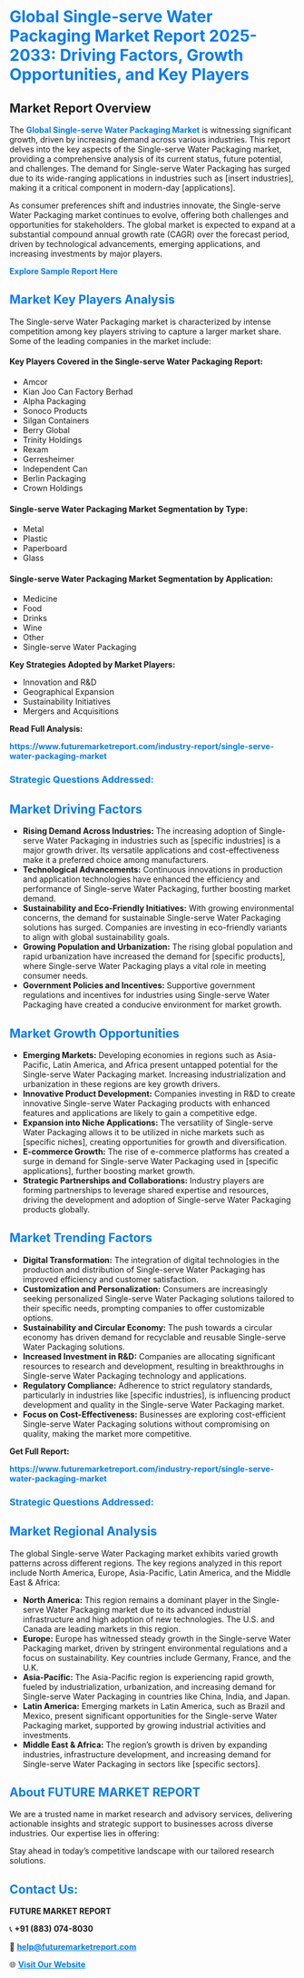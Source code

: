 <h1 style="color: #007BFF;">Global Single-serve Water Packaging Market Report 2025-2033: Driving Factors, Growth Opportunities, and Key Players</h1>

<section id="overview">
<h2>Market Report Overview</h2>
<p>The <a href="https://www.futuremarketreport.com/industry-report/single-serve-water-packaging-market" style="color: #007BFF; text-decoration: none;"><strong>Global Single-serve Water Packaging Market</strong></a> is witnessing significant growth, driven by increasing demand across various industries. This report delves into the key aspects of the Single-serve Water Packaging market, providing a comprehensive analysis of its current status, future potential, and challenges. The demand for Single-serve Water Packaging has surged due to its wide-ranging applications in industries such as [insert industries], making it a critical component in modern-day [applications].</p>
<p>As consumer preferences shift and industries innovate, the Single-serve Water Packaging market continues to evolve, offering both challenges and opportunities for stakeholders. The global market is expected to expand at a substantial compound annual growth rate (CAGR) over the forecast period, driven by technological advancements, emerging applications, and increasing investments by major players.</p>
</section>

<section id="overview">
<p><a href="https://www.futuremarketreport.com/request-sample/reportId=116713" style="color: #007BFF; text-decoration: none;"><strong>Explore Sample Report Here</strong></a></p>
</section>

<section id="key-players">
<h2 style="color: #007BFF;">Market Key Players Analysis</h2>
<p>The Single-serve Water Packaging market is characterized by intense competition among key players striving to capture a larger market share. Some of the leading companies in the market include:</p>
<h4>Key Players Covered in the Single-serve Water Packaging Report:</h4>
<ul><li>Amcor</li><li>Kian Joo Can Factory Berhad</li><li>Alpha Packaging</li><li>Sonoco Products</li><li>Silgan Containers</li><li>Berry Global</li><li>Trinity Holdings</li><li>Rexam</li><li>Gerresheimer</li><li>Independent Can</li><li>Berlin Packaging</li><li>Crown Holdings</li></ul>
<h4>Single-serve Water Packaging Market Segmentation by Type:</h4>
<ul><li>Metal</li><li>Plastic</li><li>Paperboard</li><li>Glass</li></ul>

<h4>Single-serve Water Packaging Market Segmentation by Application:</h4>
<ul><li>Medicine</li><li>Food</li><li>Drinks</li><li>Wine</li><li>Other</li><li>Single-serve Water Packaging</li></ul>
<p><strong>Key Strategies Adopted by Market Players:</strong></p>
<ul>
<li>Innovation and R&D</li>
<li>Geographical Expansion</li>
<li>Sustainability Initiatives</li>
<li>Mergers and Acquisitions</li>
</ul>
</section>

<section>
<p><strong>Read Full Analysis: </strong></p><a href="https://www.futuremarketreport.com/industry-report/single-serve-water-packaging-market" style="color: #007BFF; text-decoration: none;"><strong>https://www.futuremarketreport.com/industry-report/single-serve-water-packaging-market</strong></a>
<h3 style="color: #007BFF;">Strategic Questions Addressed:</h3>
</section>

<section id="driving-factors">
<h2 style="color: #007BFF;">Market Driving Factors</h2>
<ul>
<li><strong>Rising Demand Across Industries:</strong> The increasing adoption of Single-serve Water Packaging in industries such as [specific industries] is a major growth driver. Its versatile applications and cost-effectiveness make it a preferred choice among manufacturers.</li>
<li><strong>Technological Advancements:</strong> Continuous innovations in production and application technologies have enhanced the efficiency and performance of Single-serve Water Packaging, further boosting market demand.</li>
<li><strong>Sustainability and Eco-Friendly Initiatives:</strong> With growing environmental concerns, the demand for sustainable Single-serve Water Packaging solutions has surged. Companies are investing in eco-friendly variants to align with global sustainability goals.</li>
<li><strong>Growing Population and Urbanization:</strong> The rising global population and rapid urbanization have increased the demand for [specific products], where Single-serve Water Packaging plays a vital role in meeting consumer needs.</li>
<li><strong>Government Policies and Incentives:</strong> Supportive government regulations and incentives for industries using Single-serve Water Packaging have created a conducive environment for market growth.</li>
</ul>
</section>

<section id="growth-opportunities">
<h2 style="color: #007BFF;">Market Growth Opportunities</h2>
<ul>
<li><strong>Emerging Markets:</strong> Developing economies in regions such as Asia-Pacific, Latin America, and Africa present untapped potential for the Single-serve Water Packaging market. Increasing industrialization and urbanization in these regions are key growth drivers.</li>
<li><strong>Innovative Product Development:</strong> Companies investing in R&D to create innovative Single-serve Water Packaging products with enhanced features and applications are likely to gain a competitive edge.</li>
<li><strong>Expansion into Niche Applications:</strong> The versatility of Single-serve Water Packaging allows it to be utilized in niche markets such as [specific niches], creating opportunities for growth and diversification.</li>
<li><strong>E-commerce Growth:</strong> The rise of e-commerce platforms has created a surge in demand for Single-serve Water Packaging used in [specific applications], further boosting market growth.</li>
<li><strong>Strategic Partnerships and Collaborations:</strong> Industry players are forming partnerships to leverage shared expertise and resources, driving the development and adoption of Single-serve Water Packaging products globally.</li>
</ul>
</section>

<section id="trending-factors">
<h2 style="color: #007BFF;">Market Trending Factors</h2>
<ul>
<li><strong>Digital Transformation:</strong> The integration of digital technologies in the production and distribution of Single-serve Water Packaging has improved efficiency and customer satisfaction.</li>
<li><strong>Customization and Personalization:</strong> Consumers are increasingly seeking personalized Single-serve Water Packaging solutions tailored to their specific needs, prompting companies to offer customizable options.</li>
<li><strong>Sustainability and Circular Economy:</strong> The push towards a circular economy has driven demand for recyclable and reusable Single-serve Water Packaging solutions.</li>
<li><strong>Increased Investment in R&D:</strong> Companies are allocating significant resources to research and development, resulting in breakthroughs in Single-serve Water Packaging technology and applications.</li>
<li><strong>Regulatory Compliance:</strong> Adherence to strict regulatory standards, particularly in industries like [specific industries], is influencing product development and quality in the Single-serve Water Packaging market.</li>
<li><strong>Focus on Cost-Effectiveness:</strong> Businesses are exploring cost-efficient Single-serve Water Packaging solutions without compromising on quality, making the market more competitive.</li>
</ul>
</section>

<section>
<p><strong>Get Full Report: </strong></p><a href="https://www.futuremarketreport.com/industry-report/single-serve-water-packaging-market" style="color: #007BFF; text-decoration: none;"><strong>https://www.futuremarketreport.com/industry-report/single-serve-water-packaging-market</strong></a>
<h3 style="color: #007BFF;">Strategic Questions Addressed:</h3>
</section>


<section id="regional-analysis">
<h2 style="color: #007BFF;">Market Regional Analysis</h2>
<p>The global Single-serve Water Packaging market exhibits varied growth patterns across different regions. The key regions analyzed in this report include North America, Europe, Asia-Pacific, Latin America, and the Middle East & Africa:</p>
<ul>
<li><strong>North America:</strong> This region remains a dominant player in the Single-serve Water Packaging market due to its advanced industrial infrastructure and high adoption of new technologies. The U.S. and Canada are leading markets in this region.</li>
<li><strong>Europe:</strong> Europe has witnessed steady growth in the Single-serve Water Packaging market, driven by stringent environmental regulations and a focus on sustainability. Key countries include Germany, France, and the U.K.</li>
<li><strong>Asia-Pacific:</strong> The Asia-Pacific region is experiencing rapid growth, fueled by industrialization, urbanization, and increasing demand for Single-serve Water Packaging in countries like China, India, and Japan.</li>
<li><strong>Latin America:</strong> Emerging markets in Latin America, such as Brazil and Mexico, present significant opportunities for the Single-serve Water Packaging market, supported by growing industrial activities and investments.</li>
<li><strong>Middle East & Africa:</strong> The region’s growth is driven by expanding industries, infrastructure development, and increasing demand for Single-serve Water Packaging in sectors like [specific sectors].</li>
</ul>
</section>

<footer>
<h2 style="color: #007BFF;">About FUTURE MARKET REPORT</h2>
<p>We are a trusted name in market research and advisory services, delivering actionable insights and strategic support to businesses across diverse industries. Our expertise lies in offering:</p>

<p>Stay ahead in today’s competitive landscape with our tailored research solutions.</p>

<h2 style="color: #007BFF;">Contact Us:</h2>
<p><strong>FUTURE MARKET REPORT</strong></p>
<p>📞 <strong>+91 (883) 074-8030</strong></p>
<p>📧 <strong><a href="mailto:help@futuremarketreport.com" style="color: #007BFF;">help@futuremarketreport.com</a></strong></p>
<p>🌐 <strong><a href="https://www.futuremarketreport.com/" style="color: #007BFF;">Visit Our Website</a></strong></p>
</footer>